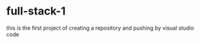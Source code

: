 # full-stack-1
this is the first project of creating a repository and pushing by visual studio code
